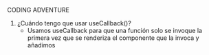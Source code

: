 CODING ADVENTURE

1. ¿Cuándo tengo que usar useCallback()?
   - Usamos useCallback para que una función solo se invoque la primera vez que se renderiza el componente que la invoca y añadimos
